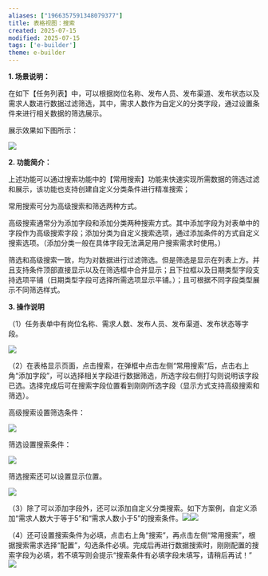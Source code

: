 ```yaml
---
aliases: ["1966357591348079377"]
title: 表格视图：搜索
created: 2025-07-15
modified: 2025-07-15
tags: ['e-builder']
theme: e-builder
---
```


**1. 场景说明：**

在如下【任务列表】中，可以根据岗位名称、发布人员、发布渠道、发布状态以及需求人数进行数据过滤筛选，其中，需求人数作为自定义的分类字段，通过设置条件来进行相关数据的筛选展示。

展示效果如下图所示：

![](f5ef37cefe6328f4517b848665957448.jpg)

**2. 功能简介：**

上述功能可以通过搜索功能中的【常用搜索】功能来快速实现所需数据的筛选过滤和展示，该功能也支持创建自定义分类条件进行精准搜索；

常用搜索可分为高级搜索和筛选两种方式。

高级搜索通常分为添加字段和添加分类两种搜索方式。其中添加字段为对表单中的字段作为高级搜索字段；添加分类为自定义搜索选项，通过添加条件的方式自定义搜索选项。（添加分类一般在具体字段无法满足用户搜索需求时使用。）

筛选和高级搜索一致，均为对数据进行过滤筛选。但是筛选是显示在列表上方。并且支持条件顶部直接显示以及在筛选框中合并显示；且下拉框以及日期类型字段支持选项平铺（日期类型字段可选择所需选项显示平铺。）；且可根据不同字段类型展示不同筛选样式。

**3. 操作说明**

（1）任务表单中有岗位名称、需求人数、发布人员、发布渠道、发布状态等字段。

![](16e62062fda55afcb101737959867162.jpg)

（2）在表格显示页面，点击搜索，在弹框中点击左侧“常用搜索”后，点击右上角“添加字段”，可以选择相关字段进行数据筛选，所选字段右侧打勾则说明该字段已选。选择完成后可在搜索字段位置看到刚刚所选字段（显示方式支持高级搜索和筛选）。

高级搜索设置筛选条件：

![](99f880523d777705a73897fc5e89f58b.jpg)

筛选设置搜索条件：

![](f54ef6dfc57bad1dd4bc3a11120eca1d.jpg)

筛选搜索还可以设置显示位置。

![](1384719e4488c06a1eb51e68c7f0d0e9.jpg)

（3）除了可以添加字段外，还可以添加自定义分类搜索。如下方案例，自定义添加“需求人数大于等于5”和“需求人数小于5”的搜索条件。![](70346533d1de9cada82c185ee17be1be.jpg)![](396d2cf1942580afe70a28369db43cde.jpg)

（4）还可设置搜索条件为必填，点击右上角“搜索”，再点击左侧“常用搜索”，根据搜索需求选择“配置”，勾选条件必填。完成后再进行数据搜索时，刚刚配置的搜索字段为必填，若不填写则会提示“搜索条件有必填字段未填写，请稍后再试！”![](8db80ff05b2963f954fe85af85b9ad9e.jpg)